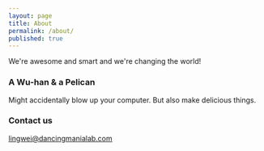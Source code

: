 ```yaml
---
layout: page
title: About
permalink: /about/
published: true
---
```

We're awesome and smart and we're changing the world!

### A Wu-han & a Pelican

Might accidentally blow up your computer.
But also make delicious things.

### Contact us

[lingwei@dancingmanialab.com](mailto:email@domain.com)

